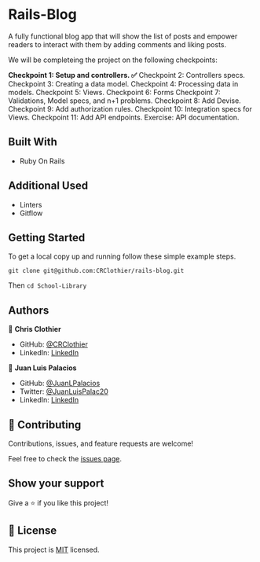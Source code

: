 # Rails-Blog

A fully functional blog app that will show the list of posts and empower readers to interact with them by adding comments and liking posts.

We will be completeing the project on the following checkpoints:

**Checkpoint 1: Setup and controllers. ✅**
Checkpoint 2: Controllers specs.
Checkpoint 3: Creating a data model.
Checkpoint 4: Processing data in models.
Checkpoint 5: Views.
Checkpoint 6: Forms
Checkpoint 7: Validations, Model specs, and n+1 problems.
Checkpoint 8: Add Devise.
Checkpoint 9: Add authorization rules.
Checkpoint 10: Integration specs for Views.
Checkpoint 11: Add API endpoints.
Exercise: API documentation.

## Built With

- Ruby On Rails

## Additional Used

- Linters
- Gitflow


## Getting Started

To get a local copy up and running follow these simple example steps.

`git clone git@github.com:CRClothier/rails-blog.git `

Then `cd School-Library`


## Authors

👤 **Chris Clothier**

- GitHub: [@CRClothier](https://github.com/CRClothier)
- LinkedIn: [LinkedIn](https://www.linkedin.com/in/crclothier/)

👤 **Juan Luis Palacios**

- GitHub: [@JuanLPalacios](https://github.com/JuanLPalacios)
- Twitter: [@JuanLuisPalac20](https://twitter.com/twitterhandle)
- LinkedIn: [LinkedIn](https://www.linkedin.com/in/juan-luis-palacios-p%C3%A9rez-95b39a228/)

## 🤝 Contributing

Contributions, issues, and feature requests are welcome!

Feel free to check the [issues page](../../issues/).

## Show your support

Give a ⭐️ if you like this project!

## 📝 License

This project is [MIT](./MIT.md) licensed.
